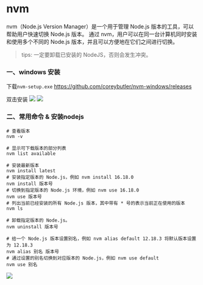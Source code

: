 # nvm

nvm（Node.js Version Manager）是一个用于管理 Node.js 版本的工具，可以帮助用户快速切换 Node.js 版本。
通过 nvm，用户可以在同一台计算机同时安装和使用多个不同的 Node.js 版本，并且可以方便地在它们之间进行切换。

> tips: 一定要卸载已安装的 NodeJS，否则会发生冲突。

### 一、windows 安装

下载`nvm-setup.exe` https://github.com/coreybutler/nvm-windows/releases

双击安装
![](images/nvm-windows-01.png)
![](images/nvm-windows-02.png)

### 二、常用命令 & 安装nodejs

```shell
# 查看版本
nvm -v

# 显示可下载版本的部分列表
nvm list available

# 安装最新版本
nvm install latest
# 安装指定版本的 Node.js，例如 nvm install 16.18.0
nvm install 版本号
# 切换到指定版本的 Node.js 环境，例如 nvm use 16.18.0
nvm use 版本号
# 列出当前已经安装的所有 Node.js 版本，其中带有 * 号的表示当前正在使用的版本
nvm ls

# 卸载指定版本的 Node.js。
nvm uninstall 版本号

# 给一个 Node.js 版本设置别名，例如 nvm alias default 12.18.3 将默认版本设置为 12.18.3
nvm alias 别名 版本号
# 通过设置的别名切换到对应版本的 Node.js，例如 nvm use default
nvm use 别名
```

![](images/nvm-windows-03.png)
